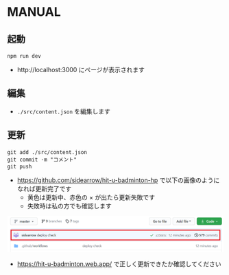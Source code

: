 # MANUAL

## 起動

```
npm run dev
```

- http://localhost:3000 にページが表示されます

## 編集

- `./src/content.json` を編集します

## 更新

```
git add ./src/content.json
git commit -m "コメント"
git push
```

- https://github.com/sidearrow/hit-u-badminton-hp で以下の画像のようになれば更新完了です
  - 黄色は更新中、赤色の × が出たら更新失敗です
  - 失敗時は私の方でも確認します

![-](./manual-01.png)

- https://hit-u-badminton.web.app/ で正しく更新できたか確認してください
